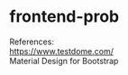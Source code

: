 # frontend-prob

References: <br />
https://www.testdome.com/<br />
Material Design for Bootstrap<br />
